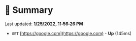 # 📖 Summary
Last updated: **1/25/2022, 11:56:26 PM**

- `GET` [https://google.com](https://google.com) - **Up** (145ms)
